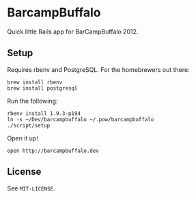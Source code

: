 # BarcampBuffalo

Quick little Rails app for BarCampBuffalo 2012.

## Setup

Requires rbenv and PostgreSQL. For the homebrewers out there:

    brew install rbenv
    brew install postgresql

Run the following:

    rbenv install 1.9.3-p194
    ln -s ~/Dev/barcampbuffalo ~/.pow/barcampbuffalo
    ./script/setup

Open it up!

    open http://barcampbuffalo.dev

## License

See `MIT-LICENSE`.
